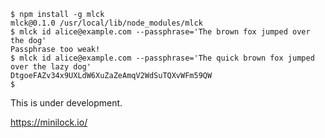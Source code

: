```console
$ npm install -g mlck
mlck@0.1.0 /usr/local/lib/node_modules/mlck
$ mlck id alice@example.com --passphrase='The brown fox jumped over the dog'
Passphrase too weak!
$ mlck id alice@example.com --passphrase='The quick brown fox jumped over the lazy dog'
DtgoeFAZv34x9UXLdW6XuZaZeAmqV2WdSuTQXvWFm59QW
$ 
```

This is under development.

https://minilock.io/
